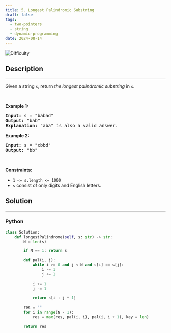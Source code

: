 ```yaml
---
title: 5. Longest Palindromic Substring
draft: false
tags: 
  - two-pointers
  - string
  - dynamic-programming
date: 2024-08-14
---
```


![Difficulty](https://img.shields.io/badge/Difficulty-Medium-blue.svg)

## Description

---
<p>Given a string <code>s</code>, return <em>the longest</em> <span data-keyword="palindromic-string"><em>palindromic</em></span> <span data-keyword="substring-nonempty"><em>substring</em></span> in <code>s</code>.</p>

<p>&nbsp;</p>
<p><strong class="example">Example 1:</strong></p>

<pre>
<strong>Input:</strong> s = &quot;babad&quot;
<strong>Output:</strong> &quot;bab&quot;
<strong>Explanation:</strong> &quot;aba&quot; is also a valid answer.
</pre>

<p><strong class="example">Example 2:</strong></p>

<pre>
<strong>Input:</strong> s = &quot;cbbd&quot;
<strong>Output:</strong> &quot;bb&quot;
</pre>

<p>&nbsp;</p>
<p><strong>Constraints:</strong></p>

<ul>
	<li><code>1 &lt;= s.length &lt;= 1000</code></li>
	<li><code>s</code> consist of only digits and English letters.</li>
</ul>


## Solution

---
### Python
``` py title='longest-palindromic-substring'
class Solution:
    def longestPalindrome(self, s: str) -> str:
        N = len(s)

        if N == 1: return s

        def pal(i, j):
            while i >= 0 and j < N and s[i] == s[j]:
                i -= 1
                j += 1
            
            i += 1
            j -= 1
            
            return s[i : j + 1]
        
        res = ""
        for i in range(N - 1):
            res = max(res, pal(i, i), pal(i, i + 1), key = len)
        
        return res


```

